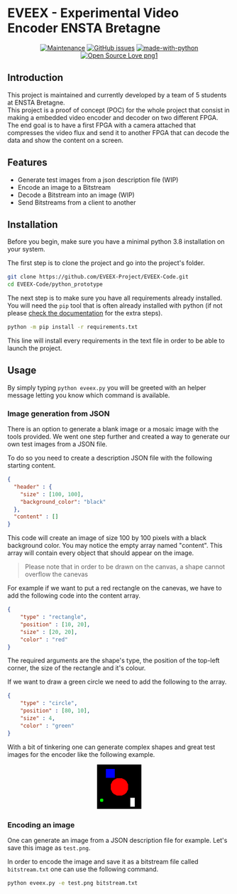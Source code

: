 # EVEEX - Experimental Video Encoder ENSTA Bretagne

<center>

[![Maintenance](https://img.shields.io/badge/Maintained%3F-yes-green.svg)](https://github.com/EVEEX-Project/EVEEX-Code/graphs/commit-activity) [![GitHub issues](https://img.shields.io/github/issues/EVEEX-Project/EVEEX-Code.svg)](https://github.com/EVEEX-Project/EVEEX-Code/issues/)  [![made-with-python](https://img.shields.io/badge/Made%20with-Python-1f425f.svg)](https://www.python.org/) [![Open Source Love png1](https://badges.frapsoft.com/os/v1/open-source.png?v=103)](https://github.com/ellerbrock/open-source-badges/)

</center>

## Introduction

This project is maintained and currently developed by a team of 5 students at ENSTA Bretagne.  
This project is a proof of concept (POC) for the whole project that consist in making a embedded video encoder and decoder on two different FPGA. The end goal is to have a first FPGA with a camera attached that compresses the video flux and send it to another FPGA that can decode the data and show the content on a screen.

## Features

* Generate test images from a json description file (WIP)
* Encode an image to a Bitstream
* Decode a Bitstream into an image (WIP)
* Send Bitstreams from a client to another

## Installation

Before you begin, make sure you have a minimal python 3.8 installation on your system. 

The first step is to clone the project and go into the project's folder.

``` bash
git clone https://github.com/EVEEX-Project/EVEEX-Code.git
cd EVEEX-Code/python_prototype
```

The next step is to make sure you have all requirements already installed. You will need the `pip` tool that is often already installed with python (if not please [check the documentation](https://docs.python.org/3.8/installing/index.html) for the extra steps).

``` bash
python -m pip install -r requirements.txt
```

This line will install every requirements in the text file in order to be able to launch the project.

## Usage

By simply typing `python eveex.py` you will be greeted with an helper message letting you know which command is available.

### Image generation from JSON

There is an option to generate a blank image or a mosaic image with the tools provided. We went one step further and created a way to generate our own test images from a JSON file.

To do so you need to create a description JSON file with the following starting content.

``` JSON
{
  "header" : {
    "size" : [100, 100],
    "background_color": "black"
  },
  "content" : []
}
```

This code will create an image of size 100 by 100 pixels with a black background color. You may notice the empty array named "content". This array will contain every object that should appear on the image.

> Please note that in order to be drawn on the canvas, a shape cannot overflow the canevas

For example if we want to put a red rectangle on the canevas, we have to add the following code into the content array.

``` JSON
{
    "type" : "rectangle",
    "position" : [10, 20],
    "size" : [20, 20],
    "color" : "red"
}
```

The required arguments are the shape's type, the position of the top-left corner, the size of the rectangle and it's colour.

If we want to draw a green circle we need to add the following to the array.

``` JSON
{
    "type" : "circle",
    "position" : [80, 10],
    "size" : 4,
    "color" : "green"
}
```

With a bit of tinkering one can generate complex shapes and great test images for the encoder like the following example.

<center>

![Test image](https://raw.githubusercontent.com/EVEEX-Project/EVEEX-Code/master/python_prototype/assets/image_res.png)


</center>

### Encoding an image

One can generate an image from a JSON description file for example. Let's save this image as `test.png`.

In order to encode the image and save it as a bitstream file called `bitstream.txt` one can use the following command.

``` bash
python eveex.py -e test.png bitstream.txt
```